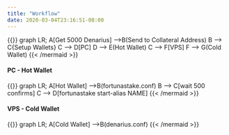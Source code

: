 ```yaml
---
title: "Workflow"
date: 2020-03-04T23:16:51-08:00
---
```

{{<mermaid align="left">}}
graph LR;
    A[Get 5000 Denarius] -->B(Send to Collateral Address)
    B --> C{Setup Wallets}
    C --> D[PC]
    D --> E(Hot Wallet)
    C --> F[VPS]
    F --> G(Cold Wallet)
{{< /mermaid >}}
#### PC - Hot Wallet
{{<mermaid align="left">}}
graph LR;
    A[Hot Wallet] -->B(fortunastake.conf)
    B --> C[wait 500 confirms]
    C --> D[fortunastake start-alias NAME]
{{< /mermaid >}}
#### VPS - Cold Wallet
{{<mermaid align="left">}}
graph LR;
    A[Cold Wallet] -->B(denarius.conf)
{{< /mermaid >}}
